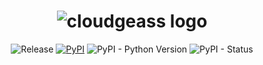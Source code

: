 <h1 align="center">
  <img src="https://i.imgur.com/lycaE7u.png", alt="cloudgeass logo">
</h1>

<div align="center">  
  
  ![Release](https://img.shields.io/badge/release-ok-brightgreen)
  [![PyPI](https://img.shields.io/pypi/v/cloudgeass?color=blue)](https://pypi.org/project/cloudgeass/)
  ![PyPI - Python Version](https://img.shields.io/pypi/pyversions/cloudgeass?color=lightblue)
  ![PyPI - Status](https://img.shields.io/pypi/status/cloudgeass)

</div>
